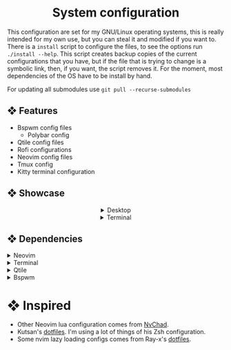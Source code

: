 <div align="center">
  <h1>System configuration</h1>
</div>

This configuration are set for my GNU/Linux operating systems, this is really intended for my own use,
but you can steal it and modified if you want to. There is a `install` script to configure
the files, to see the options run `./install --help`. This script creates backup copies of the current
configurations that you have, but if the file that is trying to change is a symbolic link, then, if
you want, the script removes it. For the moment, most dependencies of the OS have to be install by hand.

For updating all submodules use `git pull --recurse-submodules`

## ❖ Features
* Bspwm config files
  * Polybar config
* Qtile config files
* Rofi configurations
* Neovim config files
* Tmux config
* Kitty terminal configuration

## ❖ Showcase
<div align="center">
   <details>
   <summary align="center">Desktop</summary>
   <img src="https://raw.githubusercontent.com/vFredo/dotfiles/main/.github/assets/bspwm-rice.png" />
   <img src="https://raw.githubusercontent.com/vFredo/dotfiles/main/.github/assets/nvim-screenshot.png" />
   </details>

   <details>
   <summary align="center">Terminal</summary>
   <img src="https://raw.githubusercontent.com/vFredo/dotfiles/main/.github/assets/zsh-prompt.png"/>
   </details>
</div>

## ❖ Dependencies
<details>
<summary>Neovim</summary>

- [ripgrep](https://github.com/BurntSushi/ripgrep)
- nodejs
- xclip
</details>

<details>
<summary>Terminal</summary>

- zoxide
- zsh
  - [`pure`](https://github.com/sindresorhus/pure) - Minimal and fast Zsh prompt with asynchronous git fetch
  - [`autopair`](https://github.com/hlissner/zsh-autopair) - Auto-close and delete matching delimiters
  - [`system-clipboard`](https://github.com/kutsan/zsh-system-clipboard) - Synchronize ZLE (Zsh Line Editor) clipboard buffer with system clipboard
  - [`autosuggestions`](https://github.com/zsh-users/zsh-autosuggestions) - Fish-like auto-suggestions for zsh based on command history
- tmux
- xclip `pacman -S xclip`(copy on clipboard from tmux paste mode).
- kitty
</details>

<details>
<summary>Qtile</summary>

- qtile-extras
- betterlockscreen
- [rofi](https://github.com/davatorium/rofi).
- colloid-gtk-theme
- Shutter (screenshot)
- picom
- feh
- dunst
- Fonts
  - JetBrains Mono Nerd Font
  - Lilex
</details>

<details>
<summary>Bspwm</summary>

- [rofi](https://github.com/davatorium/rofi).
- [polybar](https://github.com/polybar/polybar).
- [bitwarden-rofi](https://github.com/mattydebie/bitwarden-rofi).
- picom
- dunst
- nitrogen
- arandr
- xorg-xsetroot
- pavucontrol
- lxappearance-gtk3
- blueman (bluetooth manager with applet).
- sxhkd
</details>

# ❖ Inspired
* Other Neovim lua configuration comes from [NvChad](https://github.com/NvChad/NvChad).
* Kutsan's [dotfiles](https://github.com/kutsan/dotfiles). I'm using a lot of things of his Zsh configuration.
* Some nvim lazy loading configs comes from Ray-x's [dotfiles](https://github.com/ray-x/nvim).
